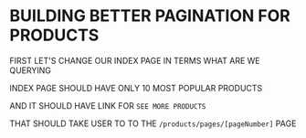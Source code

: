 # BUILDING BETTER PAGINATION FOR PRODUCTS

FIRST LET'S CHANGE OUR INDEX PAGE IN TERMS WHAT ARE WE QUERYING

INDEX PAGE SHOULD HAVE ONLY 10 MOST POPULAR PRODUCTS

AND IT SHOULD HAVE LINK FOR `SEE MORE PRODUCTS`

THAT SHOULD TAKE USER TO TO THE `/products/pages/[pageNumber]` PAGE


